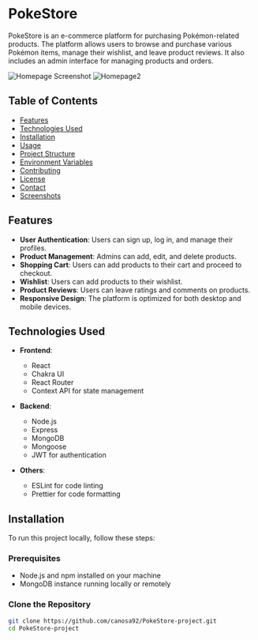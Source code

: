 # PokeStore

PokeStore is an e-commerce platform for purchasing Pokémon-related products. The platform allows users to browse and purchase various Pokémon items, manage their wishlist, and leave product reviews. It also includes an admin interface for managing products and orders.

![Homepage Screenshot](public/src/asset/Capturas/home.png)
![Homepage2](public/src/asset/Capturas/home_2.png)


## Table of Contents

- [Features](#features)
- [Technologies Used](#technologies-used)
- [Installation](#installation)
- [Usage](#usage)
- [Project Structure](#project-structure)
- [Environment Variables](#environment-variables)
- [Contributing](#contributing)
- [License](#license)
- [Contact](#contact)
- [Screenshots](#screenshots)

## Features

- **User Authentication**: Users can sign up, log in, and manage their profiles.
- **Product Management**: Admins can add, edit, and delete products.
- **Shopping Cart**: Users can add products to their cart and proceed to checkout.
- **Wishlist**: Users can add products to their wishlist.
- **Product Reviews**: Users can leave ratings and comments on products.
- **Responsive Design**: The platform is optimized for both desktop and mobile devices.

## Technologies Used

- **Frontend**:
  - React
  - Chakra UI
  - React Router
  - Context API for state management

- **Backend**:
  - Node.js
  - Express
  - MongoDB
  - Mongoose
  - JWT for authentication

- **Others**:
  - ESLint for code linting
  - Prettier for code formatting

## Installation

To run this project locally, follow these steps:

### Prerequisites

- Node.js and npm installed on your machine
- MongoDB instance running locally or remotely

### Clone the Repository

```bash
git clone https://github.com/canosa92/PokeStore-project.git
cd PokeStore-project
